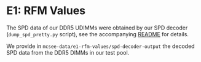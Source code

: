 # E1: RFM Values

The SPD data of our DDR5 UDIMMs were obtained by our SPD decoder (`dump_spd_pretty.py` script), see the accompanying [README](https://github.com/mcsee-artifacts/spd-decoder/) for details.

We provide in `mcsee-data/e1-rfm-values/spd-decoder-output` the decoded SPD data from the DDR5 DIMMs in our test pool.
